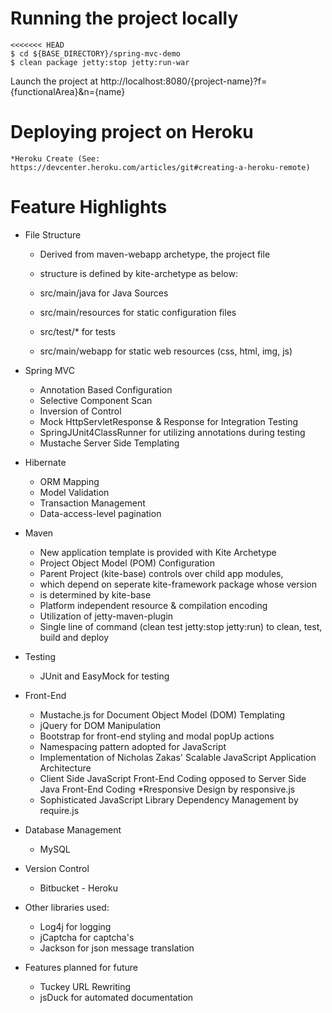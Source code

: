 # Running the project locally

```
<<<<<<< HEAD
$ cd ${BASE_DIRECTORY}/spring-mvc-demo
$ clean package jetty:stop jetty:run-war
```

Launch the project at http://localhost:8080/{project-name}?f={functionalArea}&n={name}

# Deploying project on Heroku
	
	*Heroku Create (See: https://devcenter.heroku.com/articles/git#creating-a-heroku-remote)


# Feature Highlights

* File Structure

	* Derived from maven-webapp archetype, the project file
	* structure is defined by kite-archetype as below:
	
	* src/main/java for Java Sources
	* src/main/resources for static configuration files
	* src/test/* for tests
	* src/main/webapp for static web resources (css, html, img, js)

* Spring MVC

	* Annotation Based Configuration
	* Selective Component Scan
	* Inversion of Control
	* Mock HttpServletResponse & Response for Integration Testing
	* SpringJUnit4ClassRunner for utilizing annotations during testing
	* Mustache Server Side Templating

* Hibernate

	* ORM Mapping
	* Model Validation
	* Transaction Management
	* Data-access-level pagination
		
* Maven

	* New application template is provided with Kite Archetype
	* Project Object Model (POM) Configuration
	* Parent Project (kite-base) controls over child app modules,
	+ which depend on seperate kite-framework package whose version 
	+ is determined by kite-base
	* Platform independent resource & compilation encoding
	* Utilization of jetty-maven-plugin
	* Single line of command (clean test jetty:stop jetty:run) to clean, test, build and deploy

* Testing

	* JUnit and EasyMock for testing

* Front-End

	* Mustache.js for Document Object Model (DOM) Templating
	* jQuery for DOM Manipulation
	* Bootstrap for front-end styling and modal popUp actions
	* Namespacing pattern adopted for JavaScript
	* Implementation of Nicholas Zakas' Scalable JavaScript Application
	  Architecture
	* Client Side JavaScript Front-End Coding opposed to Server Side Java Front-End Coding
	*Rresponsive Design by responsive.js
	* Sophisticated JavaScript Library Dependency Management by require.js
	
* Database Management

	* MySQL
	
* Version Control

	* Bitbucket - Heroku	
	
* Other libraries used:

	* Log4j for logging
	* jCaptcha for captcha's
	* Jackson for json message translation

* Features planned for future

	* Tuckey URL Rewriting
	* jsDuck for automated documentation
